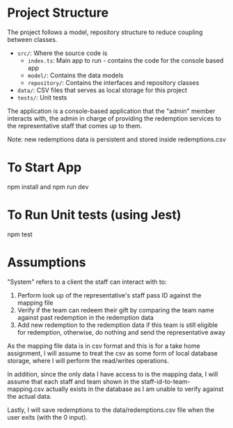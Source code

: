 # Project Structure
The project follows a model, repository structure to reduce coupling between classes. 

- `src/`: Where the source code is
    - `index.ts`: Main app to run - contains the code for the console based app
    - `model/`: Contains the data models
    - `repository/`: Contains the interfaces and repository classes
- `data/`: CSV files that serves as local storage for this project
- `tests/`: Unit tests

The application is a console-based application that the "admin" member interacts with, the admin in charge of providing the redemption services to the representative staff that comes up to them.

Note: new redemptions data is persistent and stored inside redemptions.csv

# To Start App
npm install
and
npm run dev

# To Run Unit tests (using Jest)
npm test

# Assumptions

"System" refers to a client the staff can interact with to:
1. Perform look up of the representative's staff pass ID against the mapping file
2. Verify if the team can redeem their gift by comparing the team name against past
redemption in the redemption data
3. Add new redemption to the redemption data if this team is still eligible for
redemption, otherwise, do nothing and send the representative away

As the mapping file data is in csv format and this is for a take home assignment, I will assume to treat the csv as some form of local database storage, where I will perform the read/writes operations.

In addition, since the only data I have access to is the mapping data, I will assume that each staff and team shown in the staff-id-to-team-mapping.csv actually exists in the database as I am unable to verify against the actual data.

Lastly, I will save redemptions to the data/redemptions.csv file when the user exits (with the 0 input).